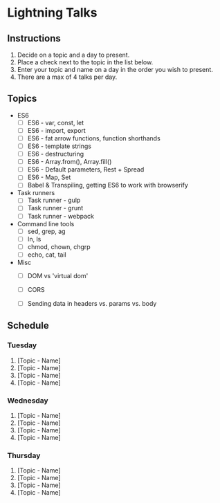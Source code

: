 # Lightning Talks

## Instructions 

1. Decide on a topic and a day to present.
2. Place a check next to the topic in the list below.
3. Enter your topic and name on a day in the order you wish to present.
4. There are a max of 4 talks per day.


## Topics

* ES6
  * [ ] ES6 - var, const, let
  * [ ] ES6 - import, export
  * [ ] ES6 - fat arrow functions, function shorthands
  * [ ] ES6 - template strings
  * [ ] ES6 - destructuring
  * [ ] ES6 - Array.from(), Array.fill()
  * [ ] ES6 - Default parameters, Rest + Spread
  * [ ] ES6 - Map, Set
  * [ ] Babel & Transpiling, getting ES6 to work with browserify
* Task runners
  * [ ] Task runner - gulp
  * [ ] Task runner - grunt
  * [ ] Task runner - webpack
* Command line tools
  * [ ] sed, grep, ag
  * [ ] ln, ls
  * [ ] chmod, chown, chgrp
  * [ ] echo, cat, tail
* Misc
  * [ ] DOM vs 'virtual dom'
  * [ ] CORS
  * [ ] Sending data in headers vs. params vs. body


## Schedule

### Tuesday

1. [Topic - Name]
2. [Topic - Name]
3. [Topic - Name]
4. [Topic - Name]


### Wednesday

1. [Topic - Name]
2. [Topic - Name]
3. [Topic - Name]
4. [Topic - Name]


### Thursday

1. [Topic - Name]
2. [Topic - Name]
3. [Topic - Name]
4. [Topic - Name]
